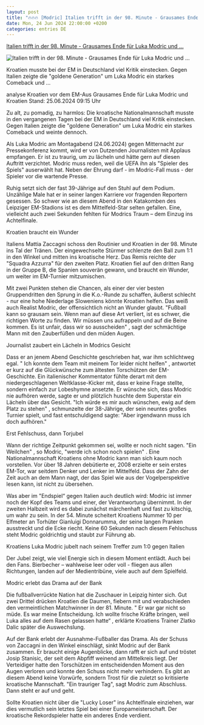 ```yaml
---
layout: post
title: "🔥🔥🔥 [Modric] Italien trifft in der 98. Minute - Grausames Ende für Luka Modric und ..."
date: Mon, 24 Jun 2024 22:00:00 +0200
categories: entries DE
---
```

[Italien trifft in der 98. Minute - Grausames Ende für Luka Modric und ...](https://www.sportschau.de/fussball/uefa-euro-2024/grausames-ende-fuer-luka-modric-und-kroatien,euro-2024-kroatien-italien-analyse-100.html)

![Italien trifft in der 98. Minute - Grausames Ende für Luka Modric und ...](https://images.sportschau.de/image/a0b1c8da-0daf-4aba-874e-dedd4109d5fa/AAABkE4PX2Y/AAABjwnlFvA/16x9-1280/modric-126.jpg)

Kroatien musste bei der EM in Deutschland viel Kritik einstecken. Gegen Italien zeigte die "goldene Generation" um Luka Modric ein starkes Comeback und ...

analyse Kroatien vor dem EM-Aus Grausames Ende für Luka Modric und Kroatien Stand: 25.06.2024 09:15 Uhr

Zu alt, zu pomadig, zu harmlos: Die kroatische Nationalmannschaft musste in den vergangenen Tagen bei der EM in Deutschland viel Kritik einstecken. Gegen Italien zeigte die "goldene Generation" um Luka Modric ein starkes Comeback und weinte dennoch.

Als Luka Modric am Montagabend (24.06.2024) gegen Mitternacht zur Pressekonferenz kommt, wird er von Dutzenden Journalisten mit Applaus empfangen. Er ist zu traurig, um zu lächeln und hätte gern auf diesen Auftritt verzichtet. Modric muss reden, weil die UEFA ihn als "Spieler des Spiels" auserwählt hat. Neben der Ehrung darf - im Modric-Fall muss - der Spieler vor die wartende Presse.

Ruhig setzt sich der fast 39-Jährige auf den Stuhl auf dem Podium. Unzählige Male hat er in seiner langen Karriere vor fragenden Reportern gesessen. So schwer wie an diesem Abend in den Katakomben des Leipziger EM-Stadions ist es dem Mittelfeld-Star selten gefallen. Eine, vielleicht auch zwei Sekunden fehlten für Modrics Traum – dem Einzug ins Achtelfinale.

Kroatien braucht ein Wunder

Italiens Mattia Zaccagni schoss den Routinier und Kroatien in der 98. Minute ins Tal der Tränen. Der eingewechselte Stürmer schlenzte den Ball zum 1:1 in den Winkel und mitten ins kroatische Herz. Das Remis reichte der "Squadra Azzurra" für den zweiten Platz. Kroatien fiel auf den dritten Rang in der Gruppe B, die Spanien souverän gewann, und braucht ein Wunder, um weiter im EM-Turnier mitzumischen.

Mit zwei Punkten stehen die Chancen, als einer der vier besten Gruppendritten den Sprung in die K.o.-Runde zu schaffen, äußerst schlecht - nur eine hohe Niederlage Sloweniens könnte Kroatien helfen. Das weiß auch Realist Modric, der offensichtlich nicht an Wunder glaubt. "Fußball kann so grausam sein. Wenn man auf diese Art verliert, ist es schwer, die richtigen Worte zu finden. Wir müssen uns aufrappeln und auf die Beine kommen. Es ist unfair, dass wir so ausscheiden" , sagt der schmächtige Mann mit den Zauberfüßen und den müden Augen.

Journalist zaubert ein Lächeln in Modrics Gesicht

Dass er an jenem Abend Geschichte geschrieben hat, war ihm schlichtweg egal. " Ich konnte dem Team mit meinem Tor leider nicht helfen" , antwortet er kurz auf die Glückwünsche zum ältesten Torschützen der EM-Geschichte. Ein italienischer Kommentator fühlte derart mit dem niedergeschlagenen Weltklasse-Kicker mit, dass er keine Frage stellte, sondern einfach zur Lobeshymne ansetzte. Er wünsche sich, dass Modric nie aufhören werde, sagte er und plötzlich huschte dem Superstar ein Lächeln über das Gesicht. "Ich würde es mir auch wünschen, ewig auf dem Platz zu stehen" , schmunzelte der 38-Jährige, der sein neuntes großes Turnier spielt, und fast entschuldigend sagte: "Aber irgendwann muss ich doch aufhören."

Erst Fehlschuss, dann Torjubel

Wann der richtige Zeitpunkt gekommen sei, wollte er noch nicht sagen. "Ein Weilchen" , so Modric, "werde ich schon noch spielen" . Eine Nationalmannschaft Kroatiens ohne Modric kann man sich kaum noch vorstellen. Vor über 18 Jahren debütierte er, 2008 erzielte er sein erstes EM-Tor, war seitdem Denker und Lenker im Mittelfeld. Dass der Zahn der Zeit auch an dem Mann nagt, der das Spiel wie aus der Vogelperspektive lesen kann, ist nicht zu übersehen.

Was aber im "Endspiel“ gegen Italien auch deutlich wird: Modric ist immer noch der Kopf des Teams und einer, der Verantwortung übernimmt. In der zweiten Halbzeit wird es dabei zunächst märchenhaft und fast zu kitschig, um wahr zu sein. In der 54. Minute scheitert Kroatiens Nummer 10 per Elfmeter an Torhüter Gianluigi Donnarumma, der seine langen Pranken ausstreckt und die Ecke riecht. Keine 60 Sekunden nach diesem Fehlschuss steht Modric goldrichtig und staubt zur Führung ab.

Kroatiens Luka Modric jubelt nach seinem Treffer zum 1:0 gegen Italien

Der Jubel zeigt, wie viel Energie sich in diesem Moment entlädt. Auch bei den Fans. Bierbecher – wahlweise leer oder voll - fliegen aus allen Richtungen, landen auf der Medientribüne, viele auch auf dem Spielfeld.

Modric erlebt das Drama auf der Bank

Die fußballverrückte Nation hat die Zuschauer in Leipzig hinter sich. Gut zwei Drittel drücken Kroatien die Daumen, fiebern mit und verabschieden den vermeintlichen Matchwinner in der 81. Minute. " Er war gar nicht so müde. Es war meine Entscheidung. Ich wollte frische Kräfte bringen, weil Luka alles auf dem Rasen gelassen hatte“ , erklärte Kroatiens Trainer Zlatko Dalic später die Auswechslung.

Auf der Bank erlebt der Ausnahme-Fußballer das Drama. Als der Schuss von Zaccagni in den Winkel einschlägt, sinkt Modric auf der Bank zusammen. Er braucht einige Augenblicke, dann rafft er sich auf und tröstet Josip Stanisic, der seit dem Abpfiff weinend am Mittelkreis liegt. Der Verteidiger hatte den Torschützen im entscheidenden Moment aus den Augen verloren und konnte den Schuss nicht mehr verhindern. Es gibt an diesem Abend keine Vorwürfe, sondern Trost für die zuletzt so kritisierte kroatische Mannschaft. "Ein trauriger Tag", sagt Modric zum Abschluss. Dann steht er auf und geht.

Sollte Kroatien nicht über die "Lucky Loser" ins Achtelfinale einziehen, war dies vermutlich sein letztes Spiel bei einer Europameisterschaft. Der kroatische Rekordspieler hatte ein anderes Ende verdient.

